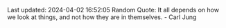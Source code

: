 Last updated: 2024-04-02 16:52:05
Random Quote: It all depends on how we look at things, and not how they are in themselves. - Carl Jung
